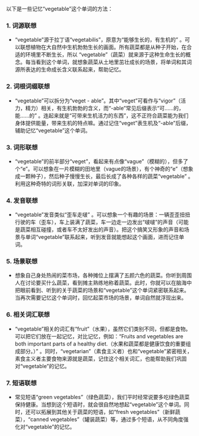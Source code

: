 以下是一些记忆“vegetable”这个单词的方法：

### 1. 词源联想
 - “vegetable”源于拉丁语“vegetabilis”，原意为“能够生长的，有生机的” 。可以联想植物在大自然中生机勃勃生长的画面。所有蔬菜都是从种子开始，在合适的环境里不断生长，所以 “vegetable”（蔬菜）就来源于这种生命生长的概念。每当看到这个单词，就想象蔬菜从土地里茁壮成长的场景，将单词和其词源所表达的生命成长含义联系起来，帮助记忆。

### 2. 词根词缀联想
 - “vegetable”可以拆分为“veget - able”。其中“veget”可看作与“vigor”（活力，精力）相关，有生机勃勃的含义，而“-able”常见后缀表示“可……的，能……的” 。连起来就是“可带来生机活力的东西”，这不正符合蔬菜能为我们身体提供能量，带来生机的特点嘛。通过记住“veget”表生机及“-able”后缀，辅助记忆“vegetable”这个单词。

### 3. 词形联想
 - “vegetable”的前半部分“veget”，看起来有点像“vague”（模糊的），但多了个“e”。可以想象在一片模糊的田地里（vague的场景），有个神奇的“e”（想象成一颗种子），然后种子慢慢生长，最后长成了各种各样的蔬菜“vegetable” 。利用这种奇特的词形关联，加深对单词的印象。

### 4. 发音联想
 - “vegetable”发音类似“歪车走啵” 。可以想象一个有趣的场景：一辆歪歪扭扭行驶的车（歪车），车上装满了蔬菜，车一边走一边发出“啵啵”的声音（可能是蔬菜相互碰撞，或者车不太好发出的声音）。把这个搞笑又形象的声音和场景与单词“vegetable”联系起来，听到发音就能想起这个画面，进而记住单词。

### 5. 场景联想
 - 想象自己身处热闹的菜市场，各种摊位上摆满了五颜六色的蔬菜。你听到周围人在讨论要买什么蔬菜，看到摊主熟练地称着蔬菜。此时，你就可以在脑海中把眼前看到、听到的关于蔬菜的场景和“vegetable”这个单词紧密联系起来。当再次需要记忆这个单词时，回忆起菜市场的场景，单词自然就浮现出来。

### 6. 相关词汇联想
 - “vegetable”相关的词汇有“fruit”（水果），虽然它们类别不同，但都是食物。可以把它们放在一起记忆，对比记忆，例如：“Fruits and vegetables are both important parts of a healthy diet.（水果和蔬菜都是健康饮食的重要组成部分。）” 。同时，“vegetarian”（素食主义者）也和“vegetable”紧密相关，素食主义者主要食物来源就是蔬菜，记住这个相关词汇，也能帮助我们巩固对“vegetable”的记忆。

### 7. 短语联想
 - 常见短语“green vegetables”（绿色蔬菜），我们平时经常说要多吃绿色蔬菜保持健康。当想到这个短语时，就会很自然地想起“vegetable”这个单词。同时，还可以拓展到其他关于蔬菜的短语，如“fresh vegetables”（新鲜蔬菜），“canned vegetables”（罐装蔬菜）等，通过多个短语，从不同角度强化对“vegetable”的记忆。 
